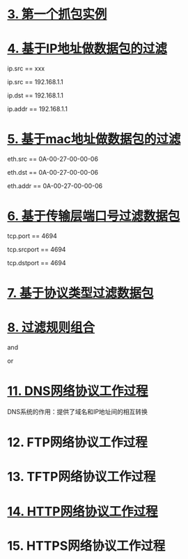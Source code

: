 # [3. 第一个抓包实例](https://www.bilibili.com/video/BV1wj421S7iJ?p=3&vd_source=a7089a0e007e4167b4a61ef53acc6f7e)

# [4. 基于IP地址做数据包的过滤](https://www.bilibili.com/video/BV1wj421S7iJ?p=4&spm_id_from=pageDriver&vd_source=a7089a0e007e4167b4a61ef53acc6f7e)

ip.src == xxx

ip.src == 192.168.1.1

ip.dst == 192.168.1.1

ip.addr == 192.168.1.1

# [5. 基于mac地址做数据包的过滤](https://www.bilibili.com/video/BV1wj421S7iJ?p=5&spm_id_from=pageDriver&vd_source=a7089a0e007e4167b4a61ef53acc6f7e)

eth.src ==  0A-00-27-00-00-06

eth.dst == 0A-00-27-00-00-06

eth.addr == 0A-00-27-00-00-06

# [6. 基于传输层端口号过滤数据包](https://www.bilibili.com/video/BV1wj421S7iJ?p=6&spm_id_from=pageDriver&vd_source=a7089a0e007e4167b4a61ef53acc6f7e)

tcp.port == 4694

tcp.srcport == 4694

tcp.dstport == 4694

# [7. 基于协议类型过滤数据包](https://www.bilibili.com/video/BV1wj421S7iJ?p=7&spm_id_from=pageDriver&vd_source=a7089a0e007e4167b4a61ef53acc6f7e)

# [8. 过滤规则组合](https://www.bilibili.com/video/BV1wj421S7iJ?p=8&spm_id_from=pageDriver&vd_source=a7089a0e007e4167b4a61ef53acc6f7e)

and

or

# [11. DNS网络协议工作过程](https://www.bilibili.com/video/BV1wj421S7iJ?p=11&spm_id_from=pageDriver&vd_source=a7089a0e007e4167b4a61ef53acc6f7e)

DNS系统的作用：提供了域名和IP地址间的相互转换

# 12. FTP网络协议工作过程

# 13. TFTP网络协议工作过程

# [14. HTTP网络协议工作过程](https://www.bilibili.com/video/BV1wj421S7iJ?p=14&spm_id_from=pageDriver&vd_source=a7089a0e007e4167b4a61ef53acc6f7e)



# 15. HTTPS网络协议工作过程